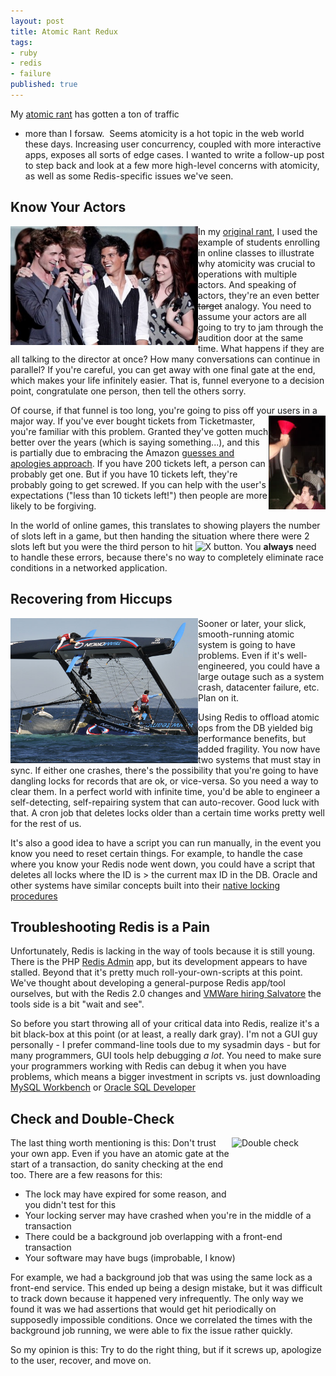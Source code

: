 ```yaml
---
layout: post
title: Atomic Rant Redux
tags:
- ruby
- redis
- failure
published: true
---
```

My [atomic rant](an-atomic-rant.html) has gotten a ton of traffic
- more than I forsaw.  Seems atomicity is a hot topic in the web world these days.
Increasing user concurrency, coupled with more interactive apps, exposes all sorts of edge cases.
I wanted to write a follow-up post to step back and look at a few more high-level concerns with
atomicity, as well as some Redis-specific issues we've seen.
<!--more-->

Know Your Actors
----------------
<img align="left" title="The most amazing actors EVER" src="/images/new-moon-official-cast.jpg"
alt="The most amazing actors EVER" width="300" height="190" />
In my [original rant](an-atomic-rant.html), I used the example of students enrolling in online
classes to illustrate why atomicity was crucial to operations with multiple actors. And speaking
of actors, they're an even better <span style="text-decoration:line-through;">target</span> 
analogy.  You need to assume your actors are all going to try to jam through the audition door at
the same time.  What happens if they are all talking to the director at once?  How many conversations
can continue in parallel?  If you're careful, you can get away with one final gate at the end, which
makes your life infinitely easier.  That is, funnel everyone to a decision point, congratulate one
person, then tell the others sorry.

Of course, if that funnel is too long, you're going to piss off your users in a major way.
<img src="/images/beerbongs.jpg?w=91" alt="Long long funnel" title="No I don't know these people - really" 
width="91" height="150" align="right" />
If you've ever bought tickets from Ticketmaster, you're familiar with this problem.  Granted
they've gotten much better over the years (which is saying something...), and this is partially
due to embracing the Amazon 
[guesses and apologies approach](http://blogs.msdn.com/b/pathelland/archive/2007/05/15/memories-guesses-and-apologies.aspx).
If you have 200 tickets left, a person can probably get one.  But if you have 10 tickets left, they're
probably going to get screwed.  If you can help with the user's expectations ("less than 10 tickets left!")
then people are more likely to be forgiving.

In the world of online games, this translates to showing players the number of slots left in a game, but then handing the situation where there were 2 slots left but you were the third person to hit <img class="alignnone size-full wp-image-93" title="X marks the spot" src="http://nateware.files.wordpress.com/2010/07/playstation-button-x.png" alt="X button" width="12" height="12" />.  You <strong>always</strong> need to handle these errors, because there's no way to completely eliminate race conditions in a networked application.

Recovering from Hiccups
-----------------------
<img title="Oopsie" align="left" src="/images/isharescapsize.jpg" alt="A boat upside-down"
width="300" height="232" />
Sooner or later, your slick, smooth-running atomic system is going to have problems.  Even if
it's well-engineered,  you could have a large outage such as a system crash, datacenter failure,
etc.  Plan on it.

Using Redis to offload atomic ops from the DB yielded big performance benefits, but added fragility.
You now have two systems that must stay in sync.  If either one crashes, there's the possibility
that you're going to have dangling locks for records that are ok, or vice-versa.  So you need a
way to clear them.  In a perfect world with infinite time, you'd be able to engineer a self-detecting,
self-repairing system that can auto-recover.  Good luck with that.  A cron job that deletes locks
older than a certain time works pretty well for the rest of us.

It's also a good idea to have a script you can run manually, in the event you know you need to reset
certain things.  For example, to handle the case where you know your Redis node went down, you could
have a script that deletes all locks where the ID is > the current max ID in the DB.  Oracle and
other systems have similar concepts built into their 
[native locking procedures](http://download.oracle.com/docs/cd/B19306_01/appdev.102/b14258/d_lock.htm "How to release an Oracle lock")

Troubleshooting Redis is a Pain
-------------------------------
Unfortunately, Redis is lacking in the way of tools because it is still young.  There is the
PHP <a title="Redis Admin" href="http://code.google.com/p/redis-admin/">Redis Admin</a> app, but
its development appears to have stalled.  Beyond that it's pretty much roll-your-own-scripts at this point.
We've thought about developing a general-purpose Redis app/tool ourselves, but with the Redis 2.0
changes and [VMWare hiring Salvatore](http://antirez.com/post/vmware-the-new-redis-home.html "Antirez gets a job")
the tools side is a bit "wait and see".

So before you start throwing all of your critical data into Redis, realize it's a bit black-box
at this point (or at least, a really dark gray).  I'm not a GUI guy personally - I prefer
command-line tools due to my sysadmin days - but for many programmers, GUI tools help debugging
<em>a lot</em>.  You need to make sure your programmers working with Redis can debug it when you
have problems, which means a bigger investment in scripts vs. just downloading 
[MySQL Workbench](http://wb.mysql.com/) or
[Oracle SQL Developer](http://www.oracle.com/technology/products/database/sql_developer/index.html)

Check and Double-Check
------------------------
<img align="right" title="Double check" src="/image/double-check.gif" alt="Double check" width="150"
height="86" />
The last thing worth mentioning is this: Don't trust your own app.  Even if you have an atomic gate
at the start of a transaction, do sanity checking at the end too.  There are a few reasons for this:

* The lock may have expired for some reason, and you didn't test for this
* Your locking server may have crashed when you're in the middle of a transaction
* There could be a background job overlapping with a front-end transaction
* Your software may have bugs (improbable, I know)

For example, we had a background job that was using the same lock as a front-end service.  This ended
up being a design mistake, but it was difficult to track down because it happened very infrequently.
The only way we found it was we had assertions that would get hit periodically on supposedly
impossible conditions.  Once we correlated the times with the background job running, we were able
to fix the issue rather quickly.

So my opinion is this: Try to do the right thing, but if it screws up, apologize to the user,
recover, and move on.
